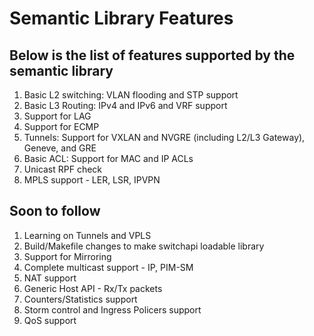 Semantic Library Features
=========================

Below is the list of features supported by the semantic library
---------------------------------------------------------------

1. Basic L2 switching: VLAN flooding and STP support
2. Basic L3 Routing: IPv4 and IPv6 and VRF support
3. Support for LAG
4. Support for ECMP
5. Tunnels: Support for VXLAN and NVGRE (including L2/L3 Gateway), Geneve, and GRE 
6. Basic ACL: Support for MAC and IP ACLs
7. Unicast RPF check
8. MPLS support - LER, LSR, IPVPN


Soon to follow
--------------

1. Learning on Tunnels and VPLS
2. Build/Makefile changes to make switchapi loadable library
3. Support for Mirroring
4. Complete multicast support - IP, PIM-SM
5. NAT support
6. Generic Host API - Rx/Tx packets
7. Counters/Statistics support
8. Storm control and Ingress Policers support
9. QoS support
